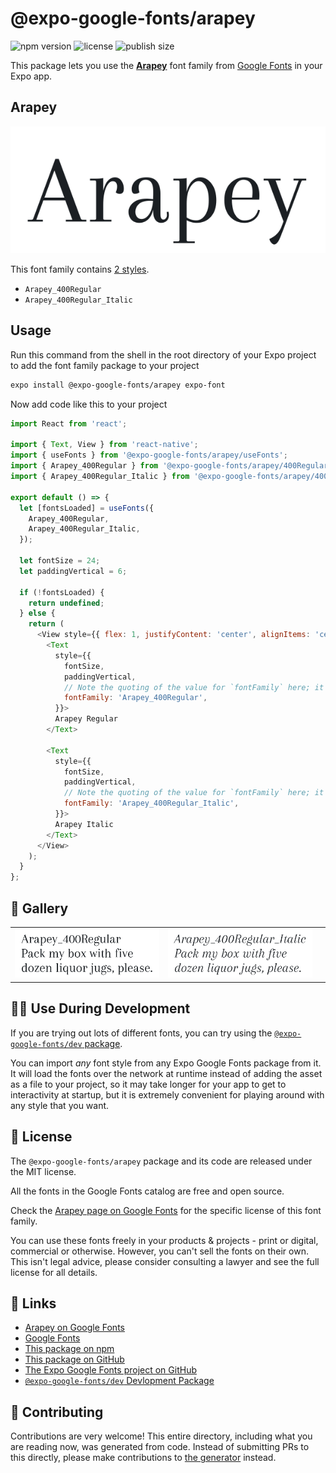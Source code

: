 # @expo-google-fonts/arapey

![npm version](https://flat.badgen.net/npm/v/@expo-google-fonts/arapey)
![license](https://flat.badgen.net/github/license/expo/google-fonts)
![publish size](https://flat.badgen.net/packagephobia/install/@expo-google-fonts/arapey)

This package lets you use the [**Arapey**](https://fonts.google.com/specimen/Arapey) font family from [Google Fonts](https://fonts.google.com/) in your Expo app.

## Arapey

![Arapey](./font-family.png)

This font family contains [2 styles](#-gallery).

- `Arapey_400Regular`
- `Arapey_400Regular_Italic`

## Usage

Run this command from the shell in the root directory of your Expo project to add the font family package to your project
```sh
expo install @expo-google-fonts/arapey expo-font
```

Now add code like this to your project
```js
import React from 'react';

import { Text, View } from 'react-native';
import { useFonts } from '@expo-google-fonts/arapey/useFonts';
import { Arapey_400Regular } from '@expo-google-fonts/arapey/400Regular';
import { Arapey_400Regular_Italic } from '@expo-google-fonts/arapey/400Regular_Italic';

export default () => {
  let [fontsLoaded] = useFonts({
    Arapey_400Regular,
    Arapey_400Regular_Italic,
  });

  let fontSize = 24;
  let paddingVertical = 6;

  if (!fontsLoaded) {
    return undefined;
  } else {
    return (
      <View style={{ flex: 1, justifyContent: 'center', alignItems: 'center' }}>
        <Text
          style={{
            fontSize,
            paddingVertical,
            // Note the quoting of the value for `fontFamily` here; it expects a string!
            fontFamily: 'Arapey_400Regular',
          }}>
          Arapey Regular
        </Text>

        <Text
          style={{
            fontSize,
            paddingVertical,
            // Note the quoting of the value for `fontFamily` here; it expects a string!
            fontFamily: 'Arapey_400Regular_Italic',
          }}>
          Arapey Italic
        </Text>
      </View>
    );
  }
};

```

## 🔡 Gallery


||||
|-|-|-|
|![Arapey_400Regular](.//400Regular/Arapey_400Regular.ttf.png)|![Arapey_400Regular_Italic](.//400Regular_Italic/Arapey_400Regular_Italic.ttf.png)|||


## 👩‍💻 Use During Development

If you are trying out lots of different fonts, you can try using the [`@expo-google-fonts/dev` package](https://github.com/freeboub/google-fonts/tree/master/font-packages/dev#readme).

You can import *any* font style from any Expo Google Fonts package from it. It will load the fonts
over the network at runtime instead of adding the asset as a file to your project, so it may take longer
for your app to get to interactivity at startup, but it is extremely convenient
for playing around with any style that you want.

## 📖 License

The `@expo-google-fonts/arapey` package and its code are released under the MIT license.

All the fonts in the Google Fonts catalog are free and open source.

Check the [Arapey page on Google Fonts](https://fonts.google.com/specimen/Arapey) for the specific license of this font family.

You can use these fonts freely in your products & projects - print or digital, commercial or otherwise. However, you can't sell the fonts on their own. This isn't legal advice, please consider consulting a lawyer and see the full license for all details.

## 🔗 Links

- [Arapey on Google Fonts](https://fonts.google.com/specimen/Arapey)
- [Google Fonts](https://fonts.google.com/)
- [This package on npm](https://www.npmjs.com/package/@expo-google-fonts/arapey)
- [This package on GitHub](https://github.com/freeboub/google-fonts/tree/master/font-packages/arapey)
- [The Expo Google Fonts project on GitHub](https://github.com/freeboub/google-fonts)
- [`@expo-google-fonts/dev` Devlopment Package](https://github.com/freeboub/google-fonts/tree/master/font-packages/dev)

## 🤝 Contributing

Contributions are very welcome! This entire directory, including what you are reading now, was generated from code. Instead of submitting PRs to this directly, please make contributions to [the generator](https://github.com/freeboub/google-fonts/tree/master/packages/generator) instead.
